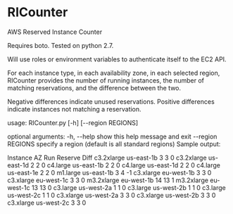 # RICounter
AWS Reserved Instance Counter

Requires boto.  Tested on python 2.7.

Will use roles or environment variables to authenticate itself to the EC2 API.

For each instance type, in each availability zone, in each selected region, 
RICounter provides the number of running instances, the number of matching
reservations, and the difference between the two.

Negative differences indicate unused reservations.
Positive differences indicate instances not matching a reservation.

usage: RICounter.py [-h] [--region REGIONS]

optional arguments:
  -h, --help        show this help message and exit
  --region REGIONS  specify a region (default is all standard regions)
Sample output:

Instance    AZ      Run Reserve Diff
c3.2xlarge  us-east-1b  3   3   0
c3.2xlarge  us-east-1d  2   2   0
c4.large    us-east-1b  2   2   0
c4.large    us-east-1d  2   2   0
c4.large    us-east-1e  2   2   0
m1.large    us-east-1b  3   4   -1
c3.xlarge   eu-west-1b  3   3   0
c3.xlarge   eu-west-1c  3   3   0
m3.2xlarge  eu-west-1b  14  13  1
m3.2xlarge  eu-west-1c  13  13  0
c3.large    us-west-2a  1   1   0
c3.large    us-west-2b  1   1   0
c3.large    us-west-2c  1   1   0
c3.xlarge   us-west-2a  3   3   0
c3.xlarge   us-west-2b  3   3   0
c3.xlarge   us-west-2c  3   3   0
